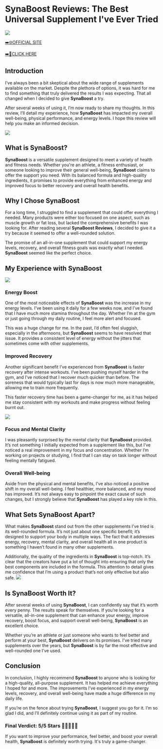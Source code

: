 # SynaBoost Reviews: The Best Universal Supplement I've Ever Tried

[![](https://static.vecteezy.com/system/resources/thumbnails/019/896/014/small/buy-now-gradient-button-with-cart-symbol-buy-now-illustration-png.png)](https://edetoop.top/lander/sugarpreland-1/synaboost.html) 

[➡️🌐OFFICIAL SITE](https://edetoop.top/lander/sugarpreland-1/synaboost.html) 

[➡️🔗CLICK HERE](https://edetoop.top/lander/sugarpreland-1/synaboost.html) 


## Introduction

I’ve always been a bit skeptical about the wide range of supplements available on the market. Despite the plethora of options, it was hard for me to find something that truly delivered the results I was expecting. That all changed when I decided to give **SynaBoost** a try.

After several weeks of using it, I’m now ready to share my thoughts. In this review, I’ll detail my experience, how **SynaBoost** has impacted my overall well-being, physical performance, and energy levels. I hope this review will help you make an informed decision. 

[![](https://wallpapers.com/images/hd/red-order-now-button-udg4jcj4arvn8b0n-2.png)](https://edetoop.top/lander/sugarpreland-1/synaboost.html)  

## What is SynaBoost?

**SynaBoost** is a versatile supplement designed to meet a variety of health and fitness needs. Whether you're an athlete, a fitness enthusiast, or someone looking to improve their general well-being, **SynaBoost** claims to offer the support you need. With its balanced formula and high-quality ingredients, it promises to provide everything from enhanced energy and improved focus to better recovery and overall health benefits.

## Why I Chose SynaBoost

For a long time, I struggled to find a supplement that could offer everything I needed. Many products were either too focused on one aspect, such as muscle growth or fat loss, but lacked the comprehensive benefits I was looking for. After reading several **SynaBoost Reviews**, I decided to give it a try because it seemed to offer a well-rounded solution.

The promise of an all-in-one supplement that could support my energy levels, recovery, and overall fitness goals was exactly what I needed. **SynaBoost** seemed like the perfect choice.

## My Experience with SynaBoost

[![](https://static.vecteezy.com/system/resources/thumbnails/019/896/014/small/buy-now-gradient-button-with-cart-symbol-buy-now-illustration-png.png)](https://edetoop.top/lander/sugarpreland-1/synaboost.html)

### Energy Boost

One of the most noticeable effects of **SynaBoost** was the increase in my energy levels. I’ve been using it daily for a few weeks now, and I’ve found that I have much more stamina throughout the day. Whether I’m at the gym or just going through my daily routine, I feel more alert and focused.

This was a huge change for me. In the past, I’d often feel sluggish, especially in the afternoons, but **SynaBoost** seems to have resolved that issue. It provides a consistent level of energy without the jitters that sometimes come with other supplements.

### Improved Recovery

Another significant benefit I’ve experienced from **SynaBoost** is faster recovery after intense workouts. I’ve been pushing myself harder in the gym, and I’ve noticed that I recover much quicker than before. The soreness that would typically last for days is now much more manageable, allowing me to train more frequently.

This faster recovery time has been a game-changer for me, as it has helped me stay consistent with my workouts and make progress without feeling burnt out.

[![](https://wallpapers.com/images/hd/red-order-now-button-udg4jcj4arvn8b0n-2.png)](https://edetoop.top/lander/sugarpreland-1/synaboost.html)  

### Focus and Mental Clarity

I was pleasantly surprised by the mental clarity that **SynaBoost** provided. It’s not something I initially expected from a supplement like this, but I’ve noticed a real improvement in my focus and concentration. Whether I’m working on projects or studying, I find that I can stay on task longer without feeling mentally fatigued.

### Overall Well-being

Aside from the physical and mental benefits, I’ve also noticed a positive shift in my overall well-being. I feel healthier, more balanced, and my mood has improved. It’s not always easy to pinpoint the exact cause of such changes, but I strongly believe that **SynaBoost** has played a key role in this.

## What Sets SynaBoost Apart?

What makes **SynaBoost** stand out from the other supplements I’ve tried is its well-rounded formula. It’s not just about one specific benefit; it’s designed to support your body in multiple ways. The fact that it addresses energy, recovery, mental clarity, and overall health all in one product is something I haven’t found in many other supplements.

Additionally, the quality of the ingredients in **SynaBoost** is top-notch. It’s clear that the creators have put a lot of thought into ensuring that only the best components are included in the formula. This attention to detail gives me confidence that I’m using a product that’s not only effective but also safe.
[![](https://static.vecteezy.com/system/resources/thumbnails/019/896/014/small/buy-now-gradient-button-with-cart-symbol-buy-now-illustration-png.png)](https://edetoop.top/lander/sugarpreland-1/synaboost.html)
## Is SynaBoost Worth It?

After several weeks of using **SynaBoost**, I can confidently say that it’s worth every penny. The results speak for themselves. If you’re looking for a versatile, all-in-one supplement that can enhance your energy, improve recovery, boost focus, and support overall well-being, **SynaBoost** is an excellent choice.

Whether you’re an athlete or just someone who wants to feel better and perform at your best, **SynaBoost** delivers on its promises. I’ve tried many supplements over the years, but **SynaBoost** is by far the most effective and well-rounded one I’ve used.

## Conclusion

In conclusion, I highly recommend **SynaBoost** to anyone who is looking for a high-quality, all-purpose supplement. It has helped me achieve everything I hoped for and more. The improvements I’ve experienced in my energy levels, recovery, and overall well-being have made a huge difference in my daily life.

If you’re on the fence about trying **SynaBoost**, I suggest you go for it. I’m so glad I did, and I’ll definitely continue using it as part of my routine.

### Final Verdict: 5/5 Stars 🌟🌟🌟🌟🌟

If you want to improve your performance, feel better, and boost your overall health, **SynaBoost** is definitely worth trying. It's truly a game-changer.

